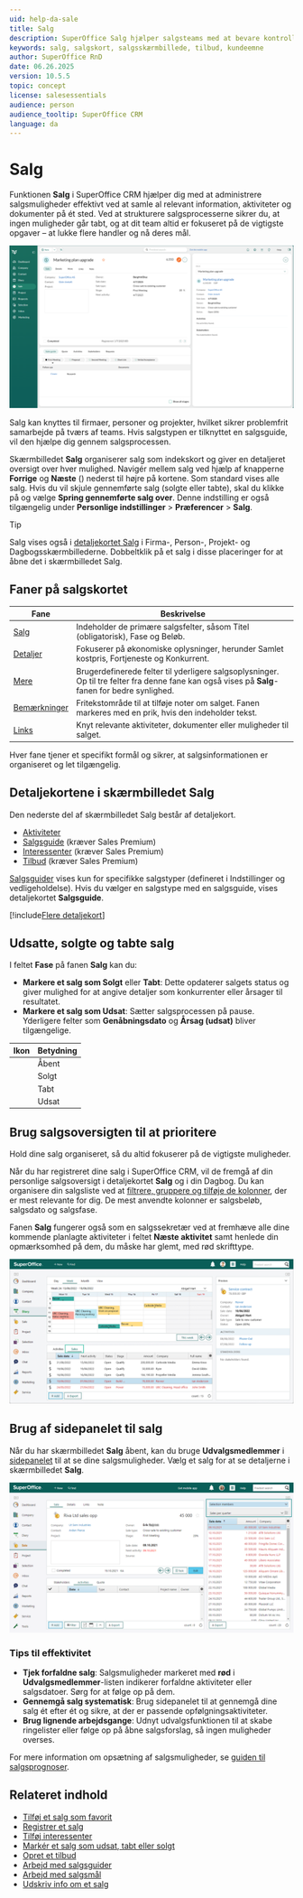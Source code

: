 ```yaml
---
uid: help-da-sale
title: Salg
description: SuperOffice Salg hjælper salgsteams med at bevare kontrollen over deres salgspipelines og processer.
keywords: salg, salgskort, salgsskærmbillede, tilbud, kundeemne
author: SuperOffice RnD
date: 06.26.2025
version: 10.5.5
topic: concept
license: salesessentials
audience: person
audience_tooltip: SuperOffice CRM
language: da
---
```


# Salg

Funktionen **Salg** i SuperOffice CRM hjælper dig med at administrere salgsmuligheder effektivt ved at samle al relevant information, aktiviteter og dokumenter på ét sted. Ved at strukturere salgsprocesserne sikrer du, at ingen muligheder går tabt, og at dit team altid er fokuseret på de vigtigste opgaver – at lukke flere handler og nå deres mål.

![Salgsskærmbillede -screenshot][img1]

Salg kan knyttes til firmaer, personer og projekter, hvilket sikrer problemfrit samarbejde på tværs af teams. Hvis salgstypen er tilknyttet en salgsguide, vil den hjælpe dig gennem salgsprocessen.

Skærmbilledet **Salg** organiserer salg som indekskort og giver en detaljeret oversigt over hver mulighed. Navigér mellem salg ved hjælp af knapperne **Forrige** og **Næste** (<i class="ph ph-caret-circle-left" aria-hidden="true"></i><i class="ph ph-caret-circle-right" aria-hidden="true"></i>) nederst til højre på kortene. Som standard vises alle salg. Hvis du vil skjule gennemførte salg (solgte eller tabte), skal du klikke på <i class="ph ph-dots-three-circle-vertical" aria-label="Opgaveknap"></i> og vælge **Spring gennemførte salg over**. Denne indstilling er også tilgængelig under <i class="ph ph-user-circle" aria-hidden="true"></i> **Personlige indstillinger** > **Præferencer** > **Salg**.

> [!TIP]
> Salg vises også i [detaljekortet Salg][13] i Firma-, Person-, Projekt- og Dagbogsskærmbillederne. Dobbeltklik på et salg i disse placeringer for at åbne det i skærmbilledet Salg.

## Faner på salgskortet

| Fane | Beskrivelse |
|---|---|
| [Salg][4] | Indeholder de primære salgsfelter, såsom Titel (obligatorisk), Fase og Beløb. |
| [Detaljer][4] | Fokuserer på økonomiske oplysninger, herunder Samlet kostpris, Fortjeneste og Konkurrent. |
| [Mere][12] | Brugerdefinerede felter til yderligere salgsoplysninger. Op til tre felter fra denne fane kan også vises på **Salg**-fanen for bedre synlighed. |
| [Bemærkninger][19] | Fritekstområde til at tilføje noter om salget. Fanen markeres med en prik, hvis den indeholder tekst. |
| [Links][18] | Knyt relevante aktiviteter, dokumenter eller muligheder til salget. |

Hver fane tjener et specifikt formål og sikrer, at salgsinformationen er organiseret og let tilgængelig.

## <a id="section-tabs"></a>Detaljekortene i skærmbilledet Salg

Den nederste del af skærmbilledet Salg består af detaljekort.

* [Aktiviteter][14]
* [Salgsguide][16] (kræver Sales Premium)
* [Interessenter][15] (kræver Sales Premium)
* [Tilbud][17] (kræver Sales Premium)

[Salgsguider][3] vises kun for specifikke salgstyper (defineret i Indstillinger og vedligeholdelse). Hvis du vælger en salgstype med en salgsguide, vises detaljekortet **Salgsguide**.

[!include[Flere detaljekort](../../learn/includes/more-tab.md)]

## Udsatte, solgte og tabte salg

I feltet **Fase** på fanen **Salg** kan du:

* **Markere et salg som Solgt** eller **Tabt**: Dette opdaterer salgets status og giver mulighed for at angive detaljer som konkurrenter eller årsager til resultatet.
* **Markere et salg som Udsat**: Sætter salgsprocessen på pause. Yderligere felter som **Genåbningsdato** og **Årsag (udsat)** bliver tilgængelige.

| Ikon | Betydning |
|:-:|---|
| <i class="ph ph-currency-circle-dollar" aria-label="Salg ikon"></i> | Åbent |
| <i class="ph ph-check" aria-label="Tjek-ikon"></i> | Solgt |
| <i class="ph ph-x" aria-label="X-ikon"></i> | Tabt |
| <i class="ph ph-triangle" aria-label="Rødt trekant-ikon"></i> | Udsat |

## Brug salgsoversigten til at prioritere

Hold dine salg organiseret, så du altid fokuserer på de vigtigste muligheder.

Når du har registreret dine salg i SuperOffice CRM, vil de fremgå af din personlige salgsoversigt i detaljekortet **Salg** og i din Dagbog. Du kan organisere din salgsliste ved at [filtrere, gruppere og tilføje de kolonner][3], der er mest relevante for dig. De mest anvendte kolonner er salgsbeløb, salgsdato og salgsfase.

Fanen **Salg** fungerer også som en salgssekretær ved at fremhæve alle dine kommende planlagte aktiviteter i feltet **Næste aktivitet** samt henlede din opmærksomhed på dem, du måske har glemt, med rød skrifttype.

![Gå til Dagbog og få et overblik over alle salg, der endnu ikke er gennemført -screenshot][img3]

## <a id="side-panel"></a>Brug af sidepanelet til salg

Når du har skærmbilledet **Salg** åbent, kan du bruge **Udvalgsmedlemmer** i [sidepanelet][20] til at se dine salgsmuligheder. Vælg et salg for at se detaljerne i skærmbilledet **Salg**.

![Brug sidepanelet til at se udvalgsmedlemmer og salgsmuligheder -screenshot][img2]

### Tips til effektivitet

* **Tjek forfaldne salg**: Salgsmuligheder markeret med **rød** i **Udvalgsmedlemmer**-listen indikerer forfaldne aktiviteter eller salgsdatoer. Sørg for at følge op på dem.
* **Gennemgå salg systematisk**: Brug sidepanelet til at gennemgå dine salg ét efter ét og sikre, at der er passende opfølgningsaktiviteter.
* **Brug lignende arbejdsgange**: Udnyt udvalgsfunktionen til at skabe ringelister eller følge op på åbne salgsforslag, så ingen muligheder overses.

For mere information om opsætning af salgsmuligheder, se [guiden til salgsprognoser][21].

## Relateret indhold

* [Tilføj et salg som favorit][10]
* [Registrer et salg][4]
* [Tilføj interessenter][5]
* [Markér et salg som udsat, tabt eller solgt][2]
* [Opret et tilbud][1]
* [Arbejd med salgsguider][6]
* [Arbejd med salgsmål][7]
* [Udskriv info om et salg][11]

<!-- Referenced links -->
[1]: quote/create.md
[3]: ../../learn/section-tabs/index.md
[13]: ../../learn/section-tabs/sales-tab.md
[14]: ../../learn/section-tabs/activities-tab.md
[4]: create.md
[2]: update.md#stalled
[5]: stakeholders/create.md
[15]: stakeholders/index.md
[6]: tutorial.md
[16]: sales-guides.md
[7]: sales-targets/index.md
[21]: forecasting.md
[10]: ../../learn/basics/fav.md
[11]: ../../learn/basics/print.md
[18]: ../../learn/basics/links.md
[19]: ../../learn/basics/notes.md
[20]: ../../learn/getting-started/main-screen/side-panel.md
[12]: ../../custom-objects/learn/more-tab.md
[17]: quote/index.md#quote-tab

<!-- Referenced images -->
[img1]: ../../../media/loc/en/sale/sales-screen.png
[img2]: ../../../media/loc/en/sale/getstarted-sidepanel-saleselection.png
[img3]: ../../../media/loc/en/sale/user-diary-sales.png
